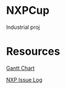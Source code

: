 # NXPCup
Industrial proj

# Resources
[Gantt Chart](https://docs.google.com/spreadsheets/d/1_ab_1B6ywoD8W_HedOslyi2c5SXox_DHgxD6Ps3EEKg/edit?usp=sharing)


[NXP Issue Log](https://docs.google.com/document/d/1cK3jTuf8C7oN0TY4DB1Q-S80q4x-OqfHRKSxHm6Nyq0/edit)
